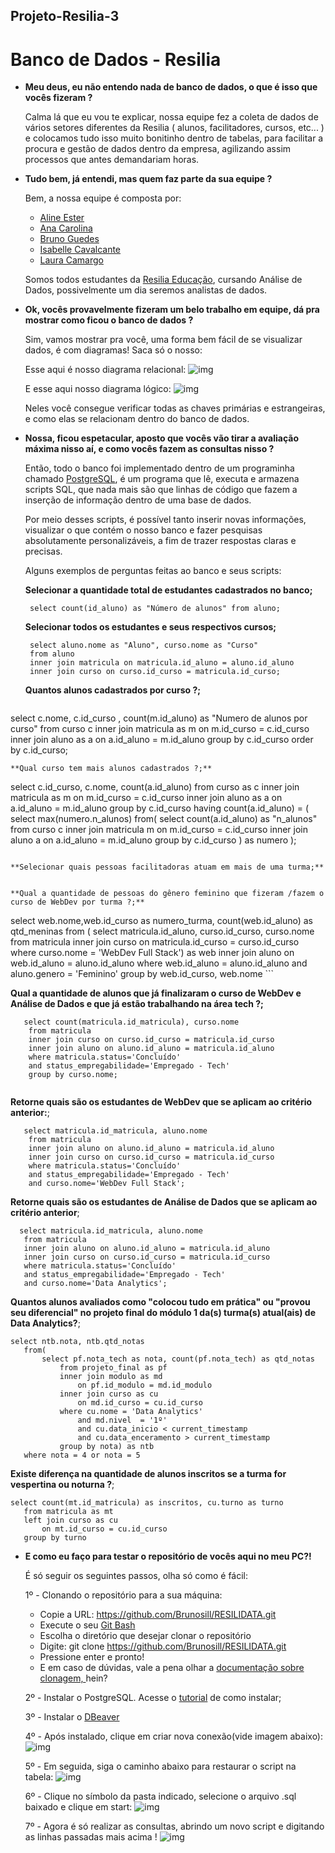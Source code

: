 ## Projeto-Resilia-3
# Banco de Dados - Resilia
- **Meu deus, eu não entendo nada de banco de dados, o que é isso que vocês fizeram ?**

   Calma lá que eu vou te explicar, nossa equipe fez a coleta de dados de vários setores diferentes da Resilia ( alunos, facilitadores, cursos, etc... )
   e colocamos tudo isso muito bonitinho dentro de tabelas, para facilitar a procura e gestão de dados dentro da empresa, agilizando assim processos que antes
   demandariam horas.

- **Tudo bem, já entendi, mas quem faz parte da sua equipe ?**

   Bem, a nossa equipe é composta por:
  
   - [Aline Ester ](https://github.com/enilaester)
   - [Ana Carolina](https://github.com/amoralles)
   - [Bruno Guedes](https://github.com/Brunosill)
   - [Isabelle Cavalcante](https://github.com/isa-sputnik)
   - [Laura Camargo](https://github.com/LauraCamargo-tech)
  
   Somos todos estudantes da [Resilia Educação](https://www.resilia.com.br/), cursando Análise de Dados, possivelmente um dia seremos analistas de dados.
 
 - **Ok, vocês provavelmente fizeram um belo trabalho em equipe, dá pra mostrar como ficou o banco de dados ?**
 
   Sim, vamos  mostrar pra você, uma forma bem fácil de se visualizar dados, é com diagramas! Saca só o nosso:
   
   Esse aqui é nosso diagrama relacional:
   ![img](https://i.imgur.com/CJ9fcs9.png)
   
   E esse aqui nosso diagrama lógico:
   ![img](https://i.imgur.com/xs38oaZ.png)
   
   Neles você consegue verificar todas as chaves primárias e estrangeiras, e como elas se relacionam dentro do banco de dados.
   
 - **Nossa, ficou espetacular, aposto que vocês vão tirar a avaliação máxima nisso aí, e como vocês fazem as consultas nisso ?**
 
   Então, todo o banco foi implementado dentro de um programinha chamado [PostgreSQL](https://www.postgresql.org/), é um programa que lê, executa e armazena
   scripts SQL, que nada mais são que linhas de código que fazem a inserção de informação dentro de uma base de dados.
   
   Por meio desses scripts, é possível tanto inserir novas informações, visualizar o que contém o nosso banco e fazer pesquisas
   absolutamente personalizáveis, a fim de trazer respostas claras e precisas.
   
   Alguns exemplos de perguntas feitas ao banco e seus scripts:
   
   **Selecionar a quantidade total de estudantes cadastrados no banco;**
   ```
    select count(id_aluno) as "Número de alunos" from aluno;
   ```

   **Selecionar todos os estudantes e seus respectivos cursos;**
   ```
    select aluno.nome as "Aluno", curso.nome as "Curso"
    from aluno
    inner join matricula on matricula.id_aluno = aluno.id_aluno
    inner join curso on curso.id_curso = matricula.id_curso;
   ```
  
   **Quantos alunos cadastrados por curso ?;**
   ```
  select c.nome, c.id_curso , count(m.id_aluno) as "Numero de alunos por curso"  from curso c 
  inner join matricula as m  on m.id_curso  = c.id_curso 
  inner join aluno as a  on a.id_aluno = m.id_aluno
  group by c.id_curso 
  order by c.id_curso;
   ```
   **Qual curso tem mais alunos cadastrados ?;**
   ```
  select c.id_curso, c.nome, count(a.id_aluno) 
  from curso as c 
  inner join matricula as m on m.id_curso = c.id_curso 
  inner join aluno as a on a.id_aluno = m.id_aluno 
  group by c.id_curso
  having count(a.id_aluno) = (
    select max(numero.n_alunos) from(
      select count(a.id_aluno) as "n_alunos"
      from curso c 
      inner join matricula m on m.id_curso = c.id_curso 
      inner join aluno a on a.id_aluno = m.id_aluno 
      group by c.id_curso 
    ) as numero
  ); 
   ```

   **Selecionar quais pessoas facilitadoras atuam em mais de uma turma;**
   ```

   ```
  
   **Qual a quantidade de pessoas do gênero feminino que fizeram /fazem o curso de WebDev por turma ?;**
   ```
   select web.nome,web.id_curso as numero_turma, count(web.id_aluno) as qtd_meninas
	from (
		select matricula.id_aluno, curso.id_curso, curso.nome
			from matricula 
			inner join curso
				on matricula.id_curso = curso.id_curso
			where curso.nome = 'WebDev Full Stack') as web
	inner join aluno
		on web.id_aluno = aluno.id_aluno
	where web.id_aluno = aluno.id_aluno and aluno.genero = 'Feminino'
	group by web.id_curso, web.nome
    ```
    
**Qual a quantidade de alunos que já finalizaram o curso de WebDev e Análise de Dados e que já estão trabalhando na área tech ?;**
```
   select count(matricula.id_matricula), curso.nome 
	from matricula
	inner join curso on curso.id_curso = matricula.id_curso
	inner join aluno on aluno.id_aluno = matricula.id_aluno
	where matricula.status='Concluído'
	and status_empregabilidade='Empregado - Tech'  
	group by curso.nome;
	
```
**Retorne quais são os estudantes de WebDev que se aplicam ao critério anterior:**;
```
   select matricula.id_matricula, aluno.nome
	from matricula 
	inner join aluno on aluno.id_aluno = matricula.id_aluno
	inner join curso on curso.id_curso = matricula.id_curso
	where matricula.status='Concluído'
	and status_empregabilidade='Empregado - Tech'
	and curso.nome='WebDev Full Stack';
```
 **Retorne quais são os estudantes de Análise de Dados que se aplicam ao critério anterior**;
 ```
   select matricula.id_matricula, aluno.nome
	from matricula 
	inner join aluno on aluno.id_aluno = matricula.id_aluno
	inner join curso on curso.id_curso = matricula.id_curso
	where matricula.status='Concluído'
	and status_empregabilidade='Empregado - Tech'
	and curso.nome='Data Analytics';
 ```
 **Quantos alunos avaliados como "colocou tudo em prática" ou "provou seu diferencial" no projeto final do módulo 1 da(s) turma(s) atual(ais) de Data Analytics?**;
 ```
 select ntb.nota, ntb.qtd_notas
    from(
        select pf.nota_tech as nota, count(pf.nota_tech) as qtd_notas
            from projeto_final as pf
            inner join modulo as md
                on pf.id_modulo = md.id_modulo 
            inner join curso as cu
                on md.id_curso = cu.id_curso
            where cu.nome = 'Data Analytics' 
                and md.nivel  = '1º' 
                and cu.data_inicio < current_timestamp
                and cu.data_enceramento > current_timestamp
            group by nota) as ntb
    where nota = 4 or nota = 5 
 ```
 **Existe diferença na quantidade de alunos inscritos se a turma for vespertina ou noturna ?**;
 ```
 select count(mt.id_matricula) as inscritos, cu.turno as turno
    from matricula as mt
    left join curso as cu
        on mt.id_curso = cu.id_curso
    group by turno
 ```
 -  **E como eu faço para testar o repositório de vocês aqui no meu PC?!**
  
    É só seguir os seguintes passos, olha só como é fácil:
    
    1º - Clonando o repositório para a sua máquina:
    - Copie a URL: https://github.com/Brunosill/RESILIDATA.git
    - Execute o seu [Git Bash](https://git-scm.com/downloads)
     - Escolha o diretório que desejar clonar o repositório 
    - Digite: git clone https://github.com/Brunosill/RESILIDATA.git
     - Pressione enter e pronto! 
     - E em caso de dúvidas, vale a pena olhar a [documentação sobre clonagem, ](https://docs.github.com/pt/repositories/creating-and-managing-repositories/cloning-a-repository)hein? 
     
     2º  - Instalar o PostgreSQL. Acesse o [tutorial](https://docs.google.com/document/d/1hYfmJQQcQe6Nx39Klx---21RSSVsjWEOxh6yN_0nJQM/edit?usp=sharing) de como instalar;
     
     3º - Instalar o [DBeaver](https://dbeaver.io/files/dbeaver-ce-latest-x86_64-setup.exe)
     
     4º - Após instalado, clique em criar nova conexão(vide imagem abaixo):
     ![img](https://i.imgur.com/guuX3aa.png)
     
     5º - Em seguida, siga o caminho abaixo para restaurar o script na tabela:
     ![img](https://i.imgur.com/yKpeZAh.png)
     
     6º - Clique no símbolo da pasta indicado, selecione o arquivo .sql baixado e clique em start:
     ![img](https://i.imgur.com/LDjKEgb.png)
     
     7º - Agora é só realizar as consultas, abrindo um novo script e digitando as linhas passadas mais acima !
     ![img](https://i.imgur.com/A30zgO8.png)
  
    
    
